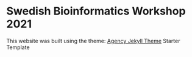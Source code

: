 # Swedish Bioinformatics Workshop 2021

This website was built using the theme: [Agency Jekyll Theme](https://github.com/raviriley/agency-jekyll-theme) Starter Template
